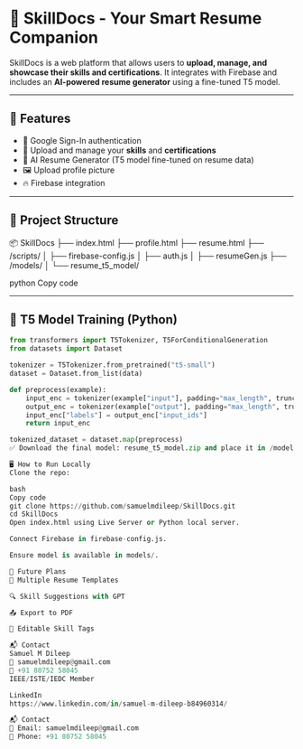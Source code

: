 # 🧠 SkillDocs - Your Smart Resume Companion

SkillDocs is a web platform that allows users to **upload, manage, and showcase their skills and certifications**. It integrates with Firebase and includes an **AI-powered resume generator** using a fine-tuned T5 model.

---

## 🚀 Features

- 🔐 Google Sign-In authentication  
- 📄 Upload and manage your **skills** and **certifications**  
- 🧠 AI Resume Generator (T5 model fine-tuned on resume data)  
- 🖼 Upload profile picture  
- 🔥 Firebase integration  

---

## 📁 Project Structure

📦 SkillDocs
├── index.html
├── profile.html
├── resume.html
├── /scripts/
│ ├── firebase-config.js
│ ├── auth.js
│ ├── resumeGen.js
├── /models/
│ └── resume_t5_model/

python
Copy code

---

## 🧠 T5 Model Training (Python)

```python
from transformers import T5Tokenizer, T5ForConditionalGeneration
from datasets import Dataset

tokenizer = T5Tokenizer.from_pretrained("t5-small")
dataset = Dataset.from_list(data)

def preprocess(example):
    input_enc = tokenizer(example["input"], padding="max_length", truncation=True, max_length=64)
    output_enc = tokenizer(example["output"], padding="max_length", truncation=True, max_length=64)
    input_enc["labels"] = output_enc["input_ids"]
    return input_enc

tokenized_dataset = dataset.map(preprocess)
✅ Download the final model: resume_t5_model.zip and place it in /models/

🖥️ How to Run Locally
Clone the repo:

bash
Copy code
git clone https://github.com/samuelmdileep/SkillDocs.git
cd SkillDocs
Open index.html using Live Server or Python local server.

Connect Firebase in firebase-config.js.

Ensure model is available in models/.

📅 Future Plans
📄 Multiple Resume Templates

🔍 Skill Suggestions with GPT

📤 Export to PDF

📝 Editable Skill Tags

📬 Contact
Samuel M Dileep
📧 samuelmdileep@gmail.com
📱 +91 80752 58045
IEEE/ISTE/IEDC Member

LinkedIn
https://www.linkedin.com/in/samuel-m-dileep-b84960314/

📬 Contact
📧 Email: samuelmdileep@gmail.com
📱 Phone: +91 80752 58045
